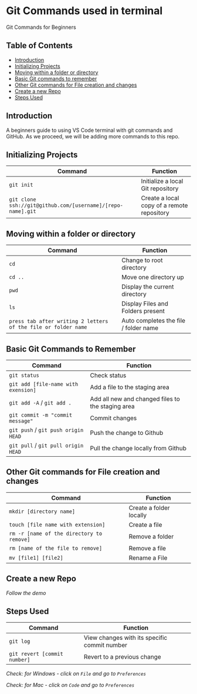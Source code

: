 # Git Commands used in terminal

Git Commands for Beginners

## Table of Contents

- [Introduction](#introduction)
- [Initializing Projects](#initializingprojects)
- [Moving within a folder or directory](#mov)
- [Basic Git commands to remember](#details)
- [Other Git commands for File creation and changes](#other)
- [Create a new Repo](#create)
- [Steps Used](#inspection)

## Introduction

A beginners guide to using VS Code terminal with git commands and GitHub. As we proceed, we will be adding more commands to this repo.

## Initializing Projects

| Command                                                     | Function                                   |
| ----------------------------------------------------------- | ------------------------------------------ |
| `git init`                                                  | Initialize a local Git repository          |
| `git clone ssh://git@github.com/[username]/[repo-name].git` | Create a local copy of a remote repository |

## Moving within a folder or directory

| Command                                                        | Function                              |
| -------------------------------------------------------------- | ------------------------------------- |
| `cd`                                                           | Change to root directory              |
| `cd ..`                                                        | Move one directory up                 |
| `pwd`                                                          | Display the current directory         |
| `ls`                                                           | Display Files and Folders present     |
| `press tab after writing 2 letters of the file or folder name` | Auto completes the file / folder name |

## Basic Git Commands to Remember

| Command                             | Function                                          |
| ----------------------------------- | ------------------------------------------------- |
| `git status`                        | Check status                                      |
| `git add [file-name with exension]` | Add a file to the staging area                    |
| `git add -A` / `git add .`          | Add all new and changed files to the staging area |
| `git commit -m "commit message"`    | Commit changes                                    |
| `git push` / `git push origin HEAD` | Push the change to Github                         |
| `git pull` / `git pull origin HEAD` | Pull the change locally from Github               |

## Other Git commands for File creation and changes

| Command                                   | Function                |
| ----------------------------------------- | ----------------------- |
| `mkdir [directory name]`                  | Create a folder locally |
| `touch [file name with extension]`        | Create a file           |
| `rm -r [name of the directory to remove]` | Remove a folder         |
| `rm [name of the file to remove]`         | Remove a file           |
| `mv [file1] [file2]`                      | Rename a File           |

## Create a new Repo

_Follow the demo_

## Steps Used

| Command             | Function                                 |
| ------------------- | ---------------------------------------- |
| `git log`           | View changes with its specific commit number |
| `git revert [commit number] `         | Revert to a previous change                         |

_Check: for Windows - click on `File` and go to `Preferences`_

_Check: for Mac - click on `Code` and go to `Preferences`_
